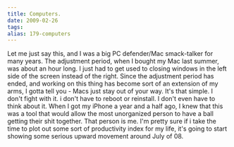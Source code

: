```yaml
---
title: Computers.
date: 2009-02-26
tags: 
alias: 179-computers
---
```


Let me just say this, and I was a big PC defender/Mac smack-talker for many years. The adjustment period, when I bought my Mac last summer, was about an hour long. I just had to get used to closing windows in the left side of the screen instead of the right. Since the adjustment period has ended, and working on this thing has become sort of an extension of my arms, I gotta tell you - Macs just stay out of your way. It's that simple. I don't fight with it. i don't have to reboot or reinstall. I don't even have to think about it. When I got my iPhone a year and a half ago, I knew that this was a tool that would allow the most unorganized person to have a ball getting their shit together. That person is me. I'm pretty sure if i take the time to plot out some sort of productivity index for my life, it's going to start showing some serious upward movement around July of 08.